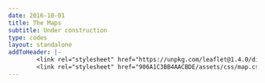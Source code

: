 ```yaml
---
date: 2016-10-01
title: The Maps
subtitle: Under construction
type: codes
layout: standalone
addToHeader: |-
        <link rel="stylesheet" href="https://unpkg.com/leaflet@1.4.0/dist/leaflet.css" integrity="sha512-puBpdR0798OZvTTbP4A8Ix/l+A4dHDD0DGqYW6RQ+9jxkRFclaxxQb/SJAWZfWAkuyeQUytO7+7N4QKrDh+drA==" crossorigin=""/>
        <link rel="stylesheet" href="906A1C3BB4AACBDE/assets/css/map.css"/>
---
```


<div id="mapid" style="height: 100%;"></div>

<script src="https://unpkg.com/leaflet@1.4.0/dist/leaflet.js" integrity="sha512-QVftwZFqvtRNi0ZyCtsznlKSWOStnDORoefr1enyq5mVL4tmKB3S/EnC3rRJcxCPavG10IcrVGSmPh6Qw5lwrg==" crossorigin=""></script>
<script type="text/javascript" src="tb_map/assets/js/leaflet-ajax.js"></script>
<script type="text/javascript" src="tb_map/assets/js/map_front.js"></script>
